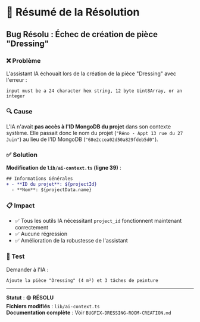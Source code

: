 # 🎯 Résumé de la Résolution

## Bug Résolu : Échec de création de pièce "Dressing"

### ❌ Problème
L'assistant IA échouait lors de la création de la pièce "Dressing" avec l'erreur :
```
input must be a 24 character hex string, 12 byte Uint8Array, or an integer
```

### 🔍 Cause
L'IA n'avait **pas accès à l'ID MongoDB du projet** dans son contexte système. Elle passait donc le nom du projet (`"Réno - Appt 13 rue du 27 Juin"`) au lieu de l'ID MongoDB (`"68e2ccea02d50a829fdeb5d0"`).

### ✅ Solution
**Modification de `lib/ai-context.ts` (ligne 39)** :
```diff
## Informations Générales
+ - **ID du projet**: ${projectId}
  - **Nom**: ${projectData.name}
```

### 📋 Impact
- ✅ Tous les outils IA nécessitant `project_id` fonctionnent maintenant correctement
- ✅ Aucune régression
- ✅ Amélioration de la robustesse de l'assistant

### 🧪 Test
Demander à l'IA :
```
Ajoute la pièce "Dressing" (4 m²) et 3 tâches de peinture
```

---

**Statut** : 🟢 **RÉSOLU**  
**Fichiers modifiés** : `lib/ai-context.ts`  
**Documentation complète** : Voir `BUGFIX-DRESSING-ROOM-CREATION.md`
